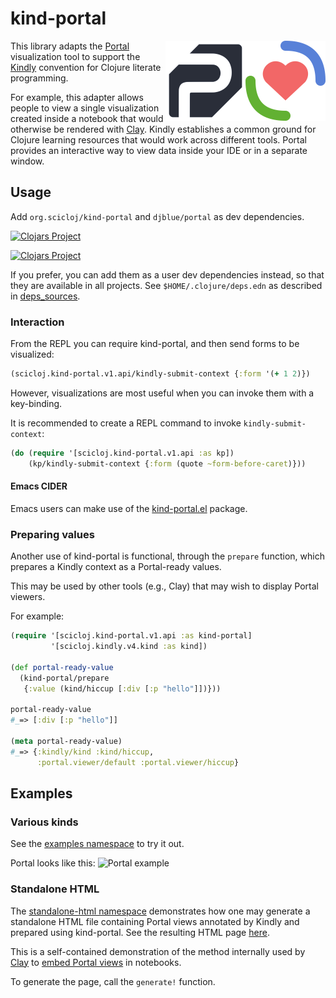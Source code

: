 # kind-portal

<img src="https://raw.githubusercontent.com/scicloj/graphic-design/live/icons/Kindly.svg" alt="Kindly" align="right" width="128"/>
<img src="https://raw.githubusercontent.com/djblue/portal/master/resources/splash.svg" alt="Portal" align="right" width="128"/>

This library adapts the [Portal](https://github.com/djblue/portal/) visualization tool to support the [Kindly](https://scicloj.github.io/kindly/) convention for Clojure literate programming.

For example, this adapter allows people to view a single visualization created inside a notebook that would otherwise be rendered with [Clay](https://github.com/scicloj/clay).
Kindly establishes a common ground for Clojure learning resources that would work across different tools.
Portal provides an interactive way to view data inside your IDE or in a separate window.

## Usage

Add `org.scicloj/kind-portal` and `djblue/portal` as dev dependencies.

[![Clojars Project](https://img.shields.io/clojars/v/org.scicloj/kind-portal.svg)](https://clojars.org/org.scicloj/kind-portal)

[![Clojars Project](https://img.shields.io/clojars/v/djblue/portal.svg)](https://clojars.org/djblue/portal)

If you prefer, you can add them as a user dev dependencies instead,
so that they are available in all projects.
See `$HOME/.clojure/deps.edn` as described in [deps_sources](https://clojure.org/reference/deps_and_cli#deps_sources).

### Interaction

From the REPL you can require kind-portal, and then send forms to be visualized:

```clojure
(scicloj.kind-portal.v1.api/kindly-submit-context {:form '(+ 1 2)})
```

However, visualizations are most useful when you can invoke them with a key-binding.

It is recommended to create a REPL command to invoke `kindly-submit-context`:

```clojure
(do (require '[scicloj.kind-portal.v1.api :as kp])
    (kp/kindly-submit-context {:form (quote ~form-before-caret)}))
```

#### Emacs CIDER

Emacs users can make use of the [kind-portal.el](https://github.com/scicloj/kind-portal.el) package.

### Preparing values

Another use of kind-portal is functional, through the `prepare` function, which prepares a Kindly context as a Portal-ready values.

This may be used by other tools (e.g., Clay) that may wish to display Portal viewers.

For example:
```clojure
(require '[scicloj.kind-portal.v1.api :as kind-portal]
         '[scicloj.kindly.v4.kind :as kind])

(def portal-ready-value
  (kind-portal/prepare
   {:value (kind/hiccup [:div [:p "hello"]])}))

portal-ready-value
#_=> [:div [:p "hello"]]

(meta portal-ready-value)
#_=> {:kindly/kind :kind/hiccup,
      :portal.viewer/default :portal.viewer/hiccup}
```

## Examples

### Various kinds

See the [examples namespace](./examples/examples.clj) to try it out.

Portal looks like this:
![Portal example](https://user-images.githubusercontent.com/1986211/196015567-74ba9153-341a-4fd7-be47-2c26f0c88c2e.png)

### Standalone HTML

The [standalone-html namespace](./examples/standalone_html.clj) demonstrates how one may generate a standalone HTML file containing Portal views annotated by Kindly and prepared using kind-portal. See the resulting HTML page [here](https://scicloj.github.io/kind-portal/demo).

This is a self-contained demonstration of the method internally used by [Clay](https://scicloj.github.io/clay/) to [embed Portal views](https://scicloj.github.io/clay/#embedded-portal) in notebooks.

To generate the page, call the `generate!` function.


